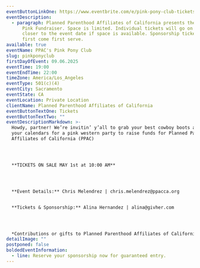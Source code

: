 ```yaml
---
eventButtonLinkOne: https://www.eventbrite.com/e/pink-pony-club-tickets-1316915272029?aff=oddtdtcreator
eventDescription:
  - paragraph: Planned Parenthood Affiliates of California presents the 4th Annual
      Pink Fundraiser. Space is limited. Individual tickets will go on sale
      closer to the event date if space is available. Sponsorship tickets are
      first come first serve.
available: true
eventName: PPAC's Pink Pony Club
slug: pinkponyclub
firstDayOfEvent: 09.06.2025
eventTime: 19:00
eventEndTime: 22:00
timeZone: America/Los_Angeles
eventType: 501(c)(4)
eventCity: Sacramento
eventState: CA
eventLocation: Private Location
clientName: Planned Parenthood Affiliates of California
eventButtonTextOne: Tickets
eventButtonTextTwo: ""
eventDescriptionMarkdown: >-
  Howdy, partner! We’re invitin’ y’all to grab your best cowboy boots and mark
  your calendars for a pink western party to raise funds for Planned Parenthood
  Affiliates of California (PPAC)




  **TICKETS ON SALE MAY 1st at 10:00 AM**




  **Event Details:** Chris Melendrez | chris.melendrez@ppacca.org


  **Tickets & Sponsorship:** Alina Hernandez | alina@givher.com




  *Contributions or gifts to Planned Parenthood Affiliates of California are not tax deductible as charitable contributions.*
detailImage: ""
postponed: false
boldedEventInformation:
  - line: Reserve your sponsorship now for guaranteed entry.
---
```

